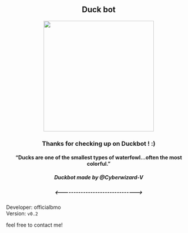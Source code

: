 <h2 align="center">Duck bot</h2>
<p align="center">
  <img 
    width="300"
    height="300"
    src="https://user-images.githubusercontent.com/31287869/170974546-6310d09b-5908-4fc9-8c3f-42ce49935f0f.gif"
  >
</p>

<h3 align="center">Thanks for checking up on Duckbot ! :)</h3>
<h4 align="center">“Ducks are one of the smallest types of waterfowl…often the most colorful.”</h4>
<h5 align="center">Duckbot made by @Cyberwizard-V</h5>
<h5 align="center"><-------------------------------></h5>

Developer: officialbmo<br />
Version: `v0.2`  

feel free to contact me!

